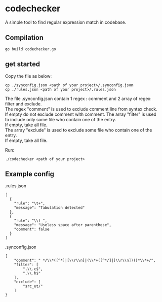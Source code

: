 # codechecker #

A simple tool to find regular expression match in codebase.

## Compilation ##
```
go build codechecker.go
```

## get started ##

Copy the file as below:
```
cp ./synconfig.json <path of your project>/.synconfig.json
cp ./rules.json <path of your project>/.rules.json
```

The file .synconfig.json contain 1 regex : comment and 2 array of regex: filter and exclude.  
The regex "comment" is used to exclude comment line from syntax check.
If empty do not exclude comment with comment.
The array "filter" is used to include only some file who contain one of the entry.  
If empty, take all file.  
The array "exclude" is used to exclude some file who contain one of the entry.  
If empty, take all file.  

Run:
```
./codechecker <path of your project>
```

## Example config ##

.rules.json
```
[
  {
    "rule": "\t+",
    "message": "Tabulation detected"
  },
  {
    "rule": "\\( ",
    "message": "Useless space after parenthese",
    "comment": false
  }
]
```

.synconfig.json
```
{
    "comment": " */\\*([^*]|[\\r\\n]|(\\*+([^*/]|[\\r\\n])))*\\*+/",
    "filter": [
        ".\\.c$",
        ".\\.h$"
    ],
    "exclude": [
        "src_ut/"
    ]
}
```

